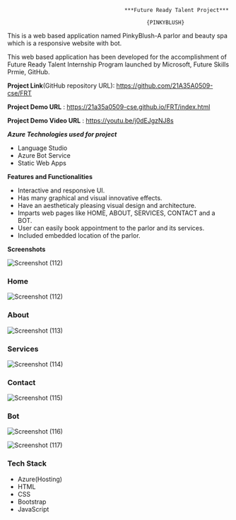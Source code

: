 
                      
                                         ***Future Ready Talent Project***

                                                {PINKYBLUSH}

This is a web based application named PinkyBlush-A parlor and beauty spa which is a responsive website with bot.

This web based application has been developed for the accomplishment of Future Ready Talent Internship Program launched by Microsoft, Future Skills Prmie, GitHub. 

**Project Link**(GitHub repository URL): https://github.com/21A35A0509-cse/FRT

**Project Demo URL** : https://21a35a0509-cse.github.io/FRT/index.html

**Project Demo Video URL** : https://youtu.be/j0dEJgzNJ8s

***Azure Technologies used for project***
- Language Studio
- Azure Bot Service
- Static Web Apps

**Features and Functionalities**

- Interactive and responsive UI.
- Has many graphical and  visual innovative effects.
- Have an aestheticaly pleasing visual design and architecture.
- Imparts web pages like HOME, ABOUT, SERVICES, CONTACT and a BOT.
- User can easily book appointment to the parlor and its services.
- Included embedded location of the parlor.

**Screenshots**

![Screenshot (112)](https://github.com/21A35A0509-cse/FRT/assets/110163097/aa766b83-025c-4f48-8264-8b9944c168e0)


### Home
![Screenshot (112)](https://github.com/21A35A0509-cse/FRT/assets/110163097/dcdc16d7-b7b3-492f-abc2-a71e9b9e2fe7)


### About


![Screenshot (113)](https://github.com/21A35A0509-cse/FRT/assets/110163097/e0e08e44-5627-44ef-a50f-0a204f0d1442)

### Services

![Screenshot (114)](https://github.com/21A35A0509-cse/FRT/assets/110163097/82b254f2-37d1-4792-99d8-c000df72f690)

### Contact

![Screenshot (115)](https://github.com/21A35A0509-cse/FRT/assets/110163097/4d3429e0-2704-4965-8568-1c3e9b3d1caf)

### Bot

![Screenshot (116)](https://github.com/21A35A0509-cse/FRT/assets/110163097/f133c402-c3c9-48e7-902b-6cc8078dd5b1)

![Screenshot (117)](https://github.com/21A35A0509-cse/FRT/assets/110163097/4638cb8e-7c54-4c27-8fe4-7f02afae3a51)

### Tech Stack

- Azure(Hosting)
- HTML
- CSS
- Bootstrap
- JavaScript

